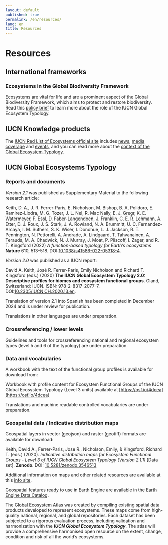 ```yaml
---
layout: default
published: true
permalink: /en/resources/
lang: en
title: Resources
---
```


# Resources

## International frameworks

### Ecosystems in the Global Biodiversity Framework

Ecosystems are vital for life and are a prominent aspect of the Global Biodiversity Framework, which aims to protect and restore biodiversity. Read this [policy brief](https://iucn.org/resources/policy-brief/ecosystems-global-biodiversity-framework) to learn more about the role of the IUCN Global Ecosystem Typology.

## IUCN Knowledge products

The [IUCN Red List of Ecosystems official site](https://iucnrle.org/) includes [news](https://iucnrle.org/blog/), [media coverage](https://iucnrle.org/press/media-coverage/) and [events](https://iucnrle.org/events/), and you can read more about the [context of the Global Ecosystem Typology](https://iucnrle.org/global-eco-typo).

## IUCN Global Ecosystems Typology

### Reports and documents

*Version 2.1* was published as Supplementary Material to the following research article:

Keith, D. A., J. R. Ferrer-Paris, E. Nicholson, M. Bishop, B. A, Polidoro, E. Ramirez-Llodra, M. G. Tozer, J. L. Nel, R. Mac Nally, E. J. Gregr, K. E. Watermeyer, F. Essl, D. Faber-Langendoen, J. Franklin, C. E. R. Lehmann, A. Etter, D. J. Roux, J. S. Stark, J. A. Rowland, N. A. Brummitt, U. C. Fernandez-Arcaya, I. M. Suthers, S. K. Wiser, I. Donohue, L. J. Jackson, R. T. Pennington, N. Pettorelli, A. Andrade, A. Lindgaard, T. Tahvanainen, A. Terauds, M. A. Chadwick, N. J. Murray, J. Moat, P. Pliscoff, I. Zager, and R. T. Kingsford (2022) *A function-based typology for Earth’s ecosystems* **Nature**  610, 513–518. DOI:[10.1038/s41586-022-05318-4](https://doi.org/10.1038/s41586-022-05318-4).

*Version 2.0* was published as a IUCN report:

David A. Keith, José R. Ferrer-Paris, Emily Nicholson and Richard T. Kingsford (eds.) (2020) **The IUCN Global Ecosystem Typology 2.0: Descriptive profiles for biomes and ecosystem functional groups**.  Gland, Switzerland: IUCN. ISBN: 978-2-8317-2077-7. DOI:[10.2305/IUCN.CH.2020.13.en](https://doi.org/10.2305/IUCN.CH.2020.13.en).

Translation of version 2.1 into Spanish has been completed in December 2024 and is under review for publication.  

Translations in other languages are under preparation.

### Crossreferencing / lower levels

Guidelines and tools for crossreferencing national and regional ecosystem types (level 5 and 6 of the typology) are under preparation.

### Data and vocabularies

A workbook with the text of the functional group profiles is available for download from:

Workbook with profile content for Ecosystem Functional Groups of the IUCN Global Ecosystem Typology (Level 3 units) available at [https://osf.io/4dcea](https://osf.io/4dcea)

Translations and machine readable controlled vocabularies are under preparation.


### Geospatial data / Indicative distribution maps

Geospatial layers in vector (geojson) and raster (geotiff) formats are available for download:

Keith, David A., Ferrer-Paris, Jose R., Nicholson, Emily, & Kingsford, Richard T. (eds.) (2020). *Indicative distribution maps for Ecosystem Functional Groups - Level 3 of IUCN Global Ecosystem Typology (Version 2.1.1)* [Data set]. **Zenodo**. DOI: [10.5281/zenodo.3546513](http://doi.org/10.5281/zenodo.3546513)

Additional information on maps and other related resources are available at this [info site](https://red-list-ecosystem.github.io/typology-map-info/).

Geospatial features ready to use in Earth Engine are available in the [Earth Engine Data Catalog](https://developers.google.com/earth-engine/datasets/catalog/IUCN_GlobalEcosystemTypology_current).

The [Global Ecosystem Atlas](https://globalecosystemsatlas.org) was created by compiling existing spatial data products developed to represent ecosystems. These maps come from high-quality national, regional, and global repositories. Each dataset has been subjected to a rigorous evaluation process, including validation and harmonization with the ***IUCN Global Ecosystem Typology***. The atlas will provide a comprehensive harmonised open resource on the extent, change, condition and risk of all the world’s ecosystems.
